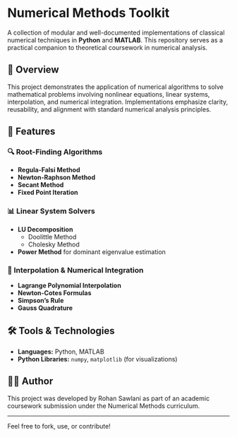 # Numerical Methods Toolkit

A collection of modular and well-documented implementations of classical numerical techniques in **Python** and **MATLAB**. This repository serves as a practical companion to theoretical coursework in numerical analysis.

## 🧠 Overview

This project demonstrates the application of numerical algorithms to solve mathematical problems involving nonlinear equations, linear systems, interpolation, and numerical integration. Implementations emphasize clarity, reusability, and alignment with standard numerical analysis principles.

## 📌 Features

### 🔍 Root-Finding Algorithms
- **Regula-Falsi Method**
- **Newton-Raphson Method**
- **Secant Method**
- **Fixed Point Iteration**

### 📊 Linear System Solvers
- **LU Decomposition**
  - Doolittle Method
  - Cholesky Method
- **Power Method** for dominant eigenvalue estimation

### 🧮 Interpolation & Numerical Integration
- **Lagrange Polynomial Interpolation**
- **Newton-Cotes Formulas**
- **Simpson’s Rule**
- **Gauss Quadrature**

## 🛠️ Tools & Technologies

- **Languages:** Python, MATLAB  
- **Python Libraries:** `numpy`, `matplotlib` (for visualizations)


## 👨‍💻 Author

This project was developed by Rohan Sawlani as part of an academic coursework submission under the Numerical Methods curriculum.

---

Feel free to fork, use, or contribute!
